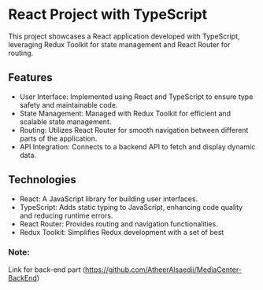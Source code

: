 # React Project with TypeScript
This project showcases a React application developed with TypeScript, leveraging Redux Toolkit for state management and React Router for routing.

## Features
- User Interface: Implemented using React and TypeScript to ensure type safety and maintainable code.
- State Management: Managed with Redux Toolkit for efficient and scalable state management.
- Routing: Utilizes React Router for smooth navigation between different parts of the application.
- API Integration: Connects to a backend API to fetch and display dynamic data.

## Technologies
- React: A JavaScript library for building user interfaces.
- TypeScript: Adds static typing to JavaScript, enhancing code quality and reducing runtime errors.
- React Router: Provides routing and navigation functionalities.
- Redux Toolkit: Simplifies Redux development with a set of best
### Note:
Link for back-end part (https://github.com/AtheerAlsaedii/MediaCenter-BackEnd)
